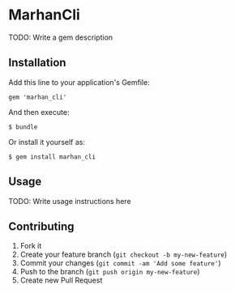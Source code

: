 # MarhanCli

TODO: Write a gem description

## Installation

Add this line to your application's Gemfile:

    gem 'marhan_cli'

And then execute:

    $ bundle

Or install it yourself as:

    $ gem install marhan_cli

## Usage

TODO: Write usage instructions here

## Contributing

1. Fork it
2. Create your feature branch (`git checkout -b my-new-feature`)
3. Commit your changes (`git commit -am 'Add some feature'`)
4. Push to the branch (`git push origin my-new-feature`)
5. Create new Pull Request
